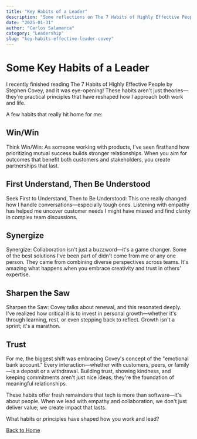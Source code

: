 ```yaml
---
title: "Key Habits of a Leader"
description: "Some reflections on The 7 Habits of Highly Effective People by Stephen Covey"
date: "2025-01-31"
author: "Carlos Salamanca"
category: "Leadership"
slug: "key-habits-effective-leader-covey"
---
```


# Some Key Habits of a Leader

I recently finished reading The 7 Habits of Highly Effective People by Stephen Covey, and it was eye-opening! These habits aren't just theories—they're practical principles that have reshaped how I approach both work and life.

A few habits that really hit home for me:

## Win/Win

Think Win/Win: As someone working with products, I've seen firsthand how prioritizing mutual success builds stronger relationships. When you aim for outcomes that benefit both customers and stakeholders, you create partnerships that last.

## First Understand, Then Be Understood

Seek First to Understand, Then to Be Understood: This one really changed how I handle conversations—especially tough ones. Listening with empathy has helped me uncover customer needs I might have missed and find clarity in complex team discussions.

## Synergize

Synergize: Collaboration isn't just a buzzword—it's a game changer. Some of the best solutions I've been part of didn't come from me or any one person. They came from combining diverse perspectives across teams. It's amazing what happens when you embrace creativity and trust in others' expertise.

## Sharpen the Saw

Sharpen the Saw: Covey talks about renewal, and this resonated deeply. I've realized how critical it is to invest in personal growth—whether it's through learning, rest, or even stepping back to reflect. Growth isn't a sprint; it's a marathon.


## Trust
For me, the biggest shift was embracing Covey's concept of the "emotional bank account." Every interaction—whether with customers, peers, or family—is a deposit or a withdrawal. Building trust, showing kindness, and keeping commitments aren't just nice ideas; they're the foundation of meaningful relationships.

These habits offer fresh remainders that tech is more than software—it's about people. When we lead with empathy and collaboration, we don't just deliver value; we create impact that lasts.

What habits or principles have shaped how you work and lead?

[Back to Home](/) 